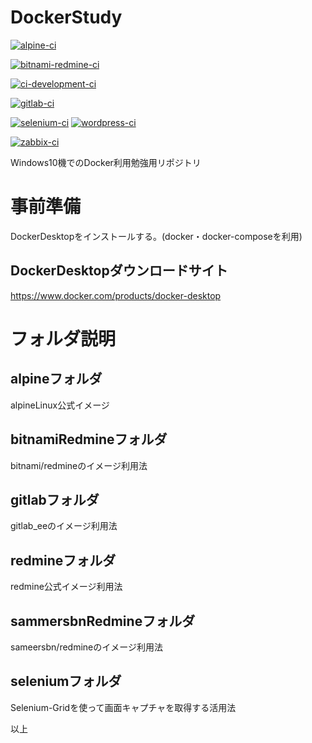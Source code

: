 # DockerStudy
[![alpine-ci](https://github.com/jumborin/DockerStudy/actions/workflows/alpine-ci.yml/badge.svg)](https://github.com/jumborin/DockerStudy/actions/workflows/alpine-ci.yml)

[![bitnami-redmine-ci](https://github.com/jumborin/DockerStudy/actions/workflows/bitnami-redmine-ci.yml/badge.svg)](https://github.com/jumborin/DockerStudy/actions/workflows/bitnami-redmine-ci.yml)

[![ci-development-ci](https://github.com/jumborin/DockerStudy/actions/workflows/ci-development.yml/badge.svg)](https://github.com/jumborin/DockerStudy/actions/workflows/ci-development.yml)

[![gitlab-ci](https://github.com/jumborin/DockerStudy/actions/workflows/gitlab-ci.yml/badge.svg)](https://github.com/jumborin/DockerStudy/actions/workflows/gitlab-ci.yml)

[![selenium-ci](https://github.com/jumborin/DockerStudy/actions/workflows/selenium-ci.yml/badge.svg)](https://github.com/jumborin/DockerStudy/actions/workflows/selenium-ci.yml)
[![wordpress-ci](https://github.com/jumborin/DockerStudy/actions/workflows/wordpress-ci.yml/badge.svg)](https://github.com/jumborin/DockerStudy/actions/workflows/wordpress-ci.yml)

[![zabbix-ci](https://github.com/jumborin/DockerStudy/actions/workflows/zabbix-ci.yml/badge.svg)](https://github.com/jumborin/DockerStudy/actions/workflows/zabbix-ci.yml)

Windows10機でのDocker利用勉強用リポジトリ

# 事前準備
DockerDesktopをインストールする。(docker・docker-composeを利用)

## DockerDesktopダウンロードサイト
https://www.docker.com/products/docker-desktop

# フォルダ説明
## alpineフォルダ
alpineLinux公式イメージ

## bitnamiRedmineフォルダ
bitnami/redmineのイメージ利用法

## gitlabフォルダ
gitlab_eeのイメージ利用法

## redmineフォルダ
redmine公式イメージ利用法

## sammersbnRedmineフォルダ
sameersbn/redmineのイメージ利用法

## seleniumフォルダ
Selenium-Gridを使って画面キャプチャを取得する活用法


以上
